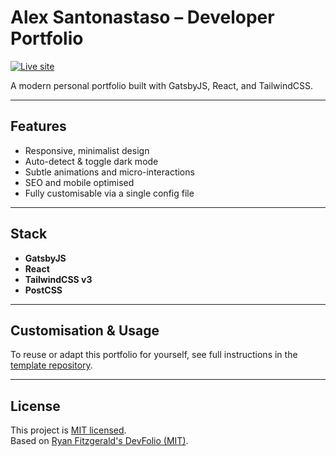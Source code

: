 # Alex Santonastaso – Developer Portfolio

[![Live site](https://img.shields.io/badge/Live-Demo-blue)](https://santonastaso.codes/)

A modern personal portfolio built with GatsbyJS, React, and TailwindCSS.

---

## Features

- Responsive, minimalist design
- Auto-detect & toggle dark mode
- Subtle animations and micro-interactions
- SEO and mobile optimised
- Fully customisable via a single config file

---

## Stack

- **GatsbyJS**
- **React**
- **TailwindCSS v3**
- **PostCSS**

---

## Customisation & Usage

To reuse or adapt this portfolio for yourself, see full instructions in the [template repository](https://github.com/snts42/gatsby-portfolio-template).

---

## License

This project is [MIT licensed](./LICENSE.md).  
Based on [Ryan Fitzgerald's DevFolio (MIT)](https://github.com/RyanFitzgerald/devfolio/blob/main/LICENSE).
